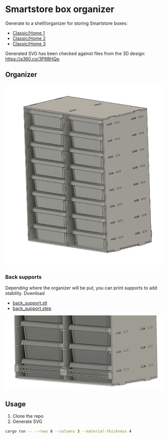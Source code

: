 # Smartstore box organizer

Generate to a shelf/organizer for storing Smartstore boxes:

- [Classic/Home 1](https://www.orthexgroup.com/smartstore-classic/909-smartstore-classic-1-7310543520075.html)
- [Classic/Home 2](https://www.orthexgroup.com/smartstore-classic/918-smartstore-classic-2-7310543521072.html)
- [Classic/Home 3](https://www.orthexgroup.com/smartstore-classic/919-smartstore-classic-3-7310543522079.html)

Generated SVG has been checked against files from the 3D design: https://a360.co/3P6BHQe.

## Organizer

![8 x 2 withn 4mm material](assets/3d_8x2_in_4mm.png)

### Back supports

Depending where the organizer will be put, you can print supports to add stability. Download

- [back_support.stl](assets/back_support.stl)
- [back_support.step](assets/back_support.step)

![3D-printed support](assets/3d-printed_support.png)

## Usage

1. Clone the repo
2. Generate SVG

```bash
cargo run -- --rows 8 --columns 3 --material-thickness 4
```

